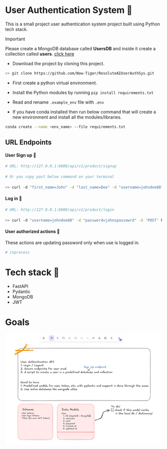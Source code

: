 # User Authentication System 🚀

This is a small project user authentication system project built using Python tech stack.

> [!IMPORTANT]
> Please create a MongoDB database called **UsersDB** and inside it create a collection called **users**. [click here](https://account.mongodb.com/account/login)

- Download the project by cloning this project.

```bash
>> git clone https://github.com/Now-Tiger/ResoluteAIUserAuthSys.git
```

- First create a python virtual environment.
- Install the Python modules by running `pip install requirements.txt`
- Read and rename `.example_env` file with `.env`

- If you have conda installed then run below command that will create a new environment and install all the modules/libraries.

```bash
conda create --name <env_name> --file requirements.txt
```

## URL Endpoints

#### User Sign up 📌

```bash
# URL: http://127.0.0.1:8080/api/v1/product/signup

# Or you copy past below command on your terminal

>> curl -d "first_name=John" -d "last_name=Doe" -d "username=johndoe88" -d "password=johnspassowrd" -d "email=john@gmail.com" -X 'POST' http://127.0.0.1:8080/api/v1/product/signup
```

#### Log in 📌

```bash
# URL: http://127.0.0.1:8080/api/v1/product/login

>> curl -d "username=johndoe88" -d "password=johnspassowrd" -X 'POST' http://127.0.0.1:8080/api/v1/product/login
```

#### User authorized actions 📌

These actions are updating password only when use is logged in.

```bash
# inprocess
```

# Tech stack 🦖

- FastAPI
- Pydantic
- MongoDB
- JWT

# Goals

![image](./images/goals.png)
